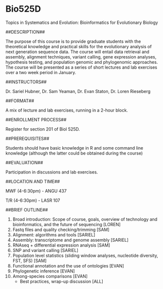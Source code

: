 Bio525D
=======

Topics in Systematics and Evolution:
Bioinformatics for Evolutionary Biology

##DESCRIPTION##

The purpose of this course is to provide graduate students with the theoretical knowledge and practical skills for the evolutionary analysis of next generation sequence data.  The course will entail data retrieval and assembly, alignment techniques, variant calling, gene expression analyses, hypothesis testing, and population genomic and phylogenomic approaches. The course will be presented as a series of short lectures and lab exercises over a two week period in January.

##INSTRUCTORS##

Dr. Sariel Hubner, Dr. Sam Yeaman, Dr. Evan Staton, Dr. Loren Rieseberg 

##FORMAT##

A mix of lecture and lab exercises, running in a 2-hour block.  

##ENROLLMENT PROCESS##

Register for section 201 of Biol 525D.

##PREREQUISITES##

Students should have basic knowledge in R and some command line knowledge (although the latter could be obtained during the course)

##EVALUATION##  

Participation in discussions and lab exercises.

##LOCATION AND TIME##

MWF (4-6:30pm) - ANGU 437

T/R (4-6:30pm) - LASR 107

##BRIEF OUTLINE##

1. Broad introduction: Scope of course, goals, overview of technology and bioinformatics, and the future of sequencing [LOREN]
2. Fastq files and quality checking/trimming [SAM]
3. Alignment: algorithms and tools [SARIEL]
4. Assembly: transcriptome and genome assembly [SARIEL]
5. RNAseq + differential expression analysis [SAM]
6. SNP and variant calling [SARIEL]
7. Population level statistics (sliding window analyses, nucleotide diversity, FST, SFS) [SAM]
8. Functional annotation and the use of ontologies [EVAN]
9. Phylogenetic inference [EVAN]
10. Among-species comparisons [EVAN] 
    - Best practices, wrap-up discussion [ALL]
